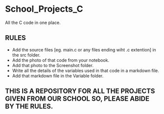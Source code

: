 # School_Projects_C
All the C code in one place.

## RULES
* Add the source files [eg. main.c or any files ending wiht .c extention] in the src folder.
* Add the photo of that code from your notebook.
* Add that photo to the Screenshot folder.
* Write all the details of the variables used in that code in a markdown file.
* Add that markdown file in the Variable folder.

## THIS IS A REPOSITORY FOR ALL THE PROJECTS GIVEN FROM OUR SCHOOL SO, PLEASE ABIDE BY THE RULES.
